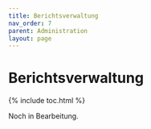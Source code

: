 ```yaml
---
title: Berichtsverwaltung
nav_order: 7
parent: Administration
layout: page
---
```


# Berichtsverwaltung
{% include toc.html %}

Noch in Bearbeitung.
